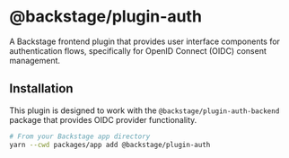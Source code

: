 # @backstage/plugin-auth

A Backstage frontend plugin that provides user interface components for authentication flows, specifically for OpenID Connect (OIDC) consent management.

## Installation

This plugin is designed to work with the `@backstage/plugin-auth-backend` package that provides OIDC provider functionality.

```bash
# From your Backstage app directory
yarn --cwd packages/app add @backstage/plugin-auth
```
